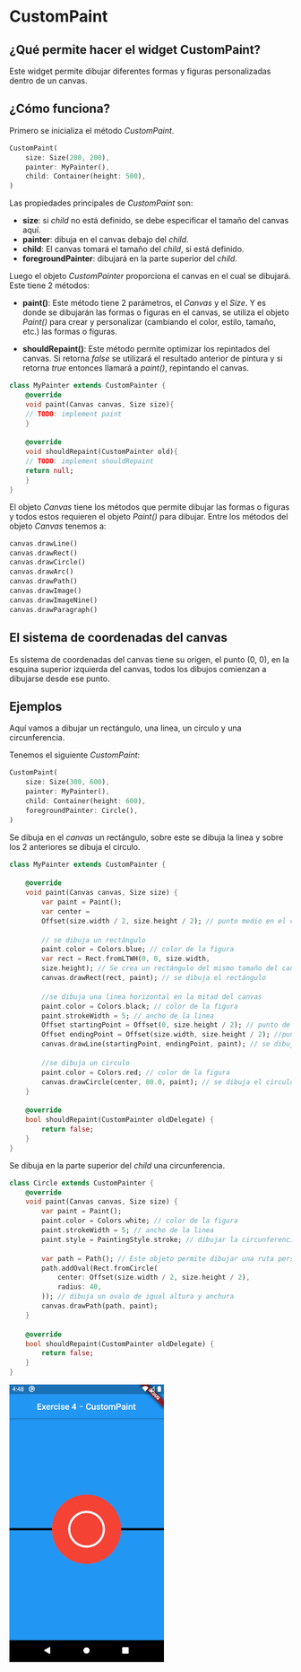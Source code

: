 # CustomPaint

## ¿Qué permite hacer el widget CustomPaint?

Este widget permite dibujar diferentes formas y figuras personalizadas dentro de un canvas.

## ¿Cómo funciona?

Primero se inicializa el método _CustomPaint_.

```dart
CustomPaint(
    size: Size(200, 200),
    painter: MyPainter(),
    child: Container(height: 500),
)
```

Las propiedades principales de _CustomPaint_ son:

- **size**: si _child_ no está definido, se debe especificar el tamaño del canvas aquí.
- **painter**: dibuja en el canvas debajo del _child_.
- **child**: El canvas tomará el tamaño del _child_, si está definido.
- **foregroundPainter**: dibujará en la parte superior del _child_.

Luego el objeto _CustomPainter_ proporciona el canvas en el cual se dibujará. Este tiene 2 métodos:

- **paint()**: Este método tiene 2 parámetros, el _Canvas_ y el _Size_. Y es donde se dibujarán las formas o figuras en el canvas, se utiliza el objeto _Paint()_ para crear y personalizar (cambiando el color, estilo, tamaño, etc.) las formas o figuras.

- **shouldRepaint()**: Este método permite optimizar los repintados del canvas. Si retorna _false_ se utilizará el resultado anterior de pintura y si retorna _true_ entonces llamará a _paint()_, repintando el canvas.

```dart
class MyPainter extends CustomPainter {
    @override
    void paint(Canvas canvas, Size size){
    // TODO: implement paint
    }

    @override
    void shouldRepaint(CustomPainter old){
    // TODO: implement shouldRepaint
    return null;
    }
}
```

El objeto _Canvas_ tiene los métodos que permite dibujar las formas o figuras y todos estos requieren el objeto _Paint()_ para dibujar. Entre los métodos del objeto _Canvas_ tenemos a:

```dart
canvas.drawLine()
canvas.drawRect()
canvas.drawCircle()
canvas.drawArc()
canvas.drawPath()
canvas.drawImage()
canvas.drawImageNine()
canvas.drawParagraph()
```

## El sistema de coordenadas del canvas

Es sistema de coordenadas del canvas tiene su origen, el punto (0, 0), en la esquina superior izquierda del canvas, todos los dibujos comienzan a dibujarse desde ese punto.

## Ejemplos

Aquí vamos a dibujar un rectángulo, una linea, un circulo y una circunferencia.

Tenemos el siguiente _CustomPaint_:

```dart
CustomPaint(
    size: Size(300, 600),
    painter: MyPainter(),
    child: Container(height: 600),
    foregroundPainter: Circle(),
)
```

Se dibuja en el _canvas_ un rectángulo, sobre este se dibuja la linea y sobre los 2 anteriores se dibuja el circulo.

```dart
class MyPainter extends CustomPainter {

    @override
    void paint(Canvas canvas, Size size) {
        var paint = Paint();
        var center =
        Offset(size.width / 2, size.height / 2); // punto medio en el canvas

        // se dibuja un rectángulo
        paint.color = Colors.blue; // color de la figura
        var rect = Rect.fromLTWH(0, 0, size.width,
        size.height); // Se crea un rectángulo del mismo tamaño del canvas
        canvas.drawRect(rect, paint); // se dibuja el rectángulo

        //se dibuja una linea horizontal en la mitad del canvas
        paint.color = Colors.black; // color de la figura
        paint.strokeWidth = 5; // ancho de la linea
        Offset startingPoint = Offset(0, size.height / 2); // punto de inicio
        Offset endingPoint = Offset(size.width, size.height / 2); //punto final
        canvas.drawLine(startingPoint, endingPoint, paint); // se dibuja la linea

        //se dibuja un circulo
        paint.color = Colors.red; // color de la figura
        canvas.drawCircle(center, 80.0, paint); // se dibuja el circulo de radio 80
    }

    @override
    bool shouldRepaint(CustomPainter oldDelegate) {
        return false;
    }
}
```

Se dibuja en la parte superior del _child_ una circunferencia.

```dart
class Circle extends CustomPainter {
    @override
    void paint(Canvas canvas, Size size) {
        var paint = Paint();
        paint.color = Colors.white; // color de la figura
        paint.strokeWidth = 5; // ancho de la linea
        paint.style = PaintingStyle.stroke; // dibujar la circunferencia

        var path = Path(); // Este objeto permite dibujar una ruta personalizada
        path.addOval(Rect.fromCircle(
            center: Offset(size.width / 2, size.height / 2),
            radius: 40,
        )); // dibuja un ovalo de igual altura y anchura
        canvas.drawPath(path, paint);
    }

    @override
    bool shouldRepaint(CustomPainter oldDelegate) {
        return false;
    }
}
```

![image info](./img_e1.png)
